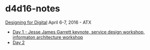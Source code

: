 # d4d16-notes

[Designing for Digital](http://www.designingfordigital.com)
April 6-7, 2016 - ATX

 - [Day 1 - Jesse James Garrett keynote, service design workshop, informaton architecture workshop](day1.md)
 - [Day 2](day2.md)